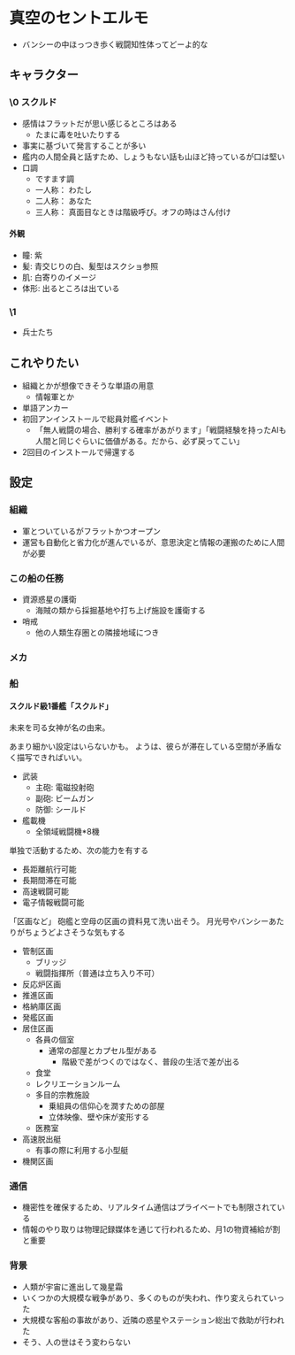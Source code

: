 # 真空のセントエルモ

- バンシーの中ほっつき歩く戦闘知性体ってどーよ的な

## キャラクター

### \0 スクルド

- 感情はフラットだが思い感じるところはある
  - たまに毒を吐いたりする
- 事実に基づいて発言することが多い
- 艦内の人間全員と話すため、しょうもない話も山ほど持っているが口は堅い
- 口調
  - ですます調
  - 一人称： わたし
  - 二人称： あなた
  - 三人称： 真面目なときは階級呼び。オフの時はさん付け

#### 外観

- 瞳: 紫
- 髪: 青交じりの白、髪型はスクショ参照
- 肌: 白寄りのイメージ
- 体形: 出るところは出ている

### \1

- 兵士たち

## これやりたい

- 組織とかが想像できそうな単語の用意
  - 情報軍とか
- 単語アンカー
- 初回アンインストールで総員対艦イベント
  - 「無人戦闘の場合、勝利する確率があがります」「戦闘経験を持ったAIも人間と同じぐらいに価値がある。だから、必ず戻ってこい」
- 2回目のインストールで帰還する

## 設定

### 組織

- 軍とついているがフラットかつオープン
- 運営も自動化と省力化が進んでいるが、意思決定と情報の運搬のために人間が必要

### この船の任務

- 資源惑星の護衛
  - 海賊の類から採掘基地や打ち上げ施設を護衛する
- 哨戒
  - 他の人類生存圏との隣接地域につき

### メカ

### 船

#### スクルド級1番艦「スクルド」

未来を司る女神が名の由来。

あまり細かい設定はいらないかも。
ようは、彼らが滞在している空間が矛盾なく描写できればいい。

- 武装
  - 主砲: 電磁投射砲
  - 副砲: ビームガン
  - 防御: シールド
- 艦載機
  - 全領域戦闘機*8機

単独で活動するため、次の能力を有する

- 長距離航行可能
- 長期間滞在可能
- 高速戦闘可能
- 電子情報戦闘可能

「区画など」
砲艦と空母の区画の資料見て洗い出そう。
月光号やバンシーあたりがちょうどよさそうな気もする

- 管制区画
  - ブリッジ
  - 戦闘指揮所（普通は立ち入り不可）
- 反応炉区画
- 推進区画
- 格納庫区画
- 発艦区画
- 居住区画
  - 各員の個室
    - 通常の部屋とカプセル型がある
      - 階級で差がつくのではなく、普段の生活で差が出る
  - 食堂
  - レクリエーションルーム
  - 多目的宗教施設
    - 乗組員の信仰心を潤すための部屋
    - 立体映像、壁や床が変形する
  - 医務室
- 高速脱出艇
  - 有事の際に利用する小型艇
- 機関区画

### 通信

- 機密性を確保するため、リアルタイム通信はプライベートでも制限されている
- 情報のやり取りは物理記録媒体を通じて行われるため、月1の物資補給が割と重要

### 背景

- 人類が宇宙に進出して幾星霜
- いくつかの大規模な戦争があり、多くのものが失われ、作り変えられていった
- 大規模な客船の事故があり、近隣の惑星やステーション総出で救助が行われた
- そう、人の世はそう変わらない
